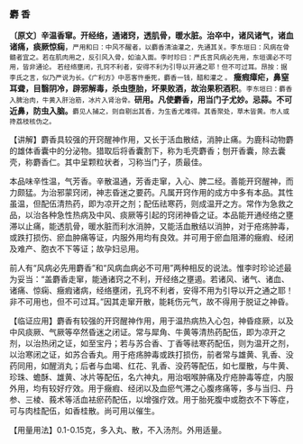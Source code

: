 ### 麝 香

  **〔原文〕辛温香窜。开经络，通诸窍，透肌骨，暖水脏。治卒中，诸风诸气，诸血诸痛，痰厥惊痫**，<small>严用和曰：中风不醒者，以麝香清油灌之，先通其关。李东垣曰：风病在骨髓者宜之。若在肌肉用之，反引风入骨，如油入面。李时珍曰：严氏言风病必先用，东垣谓必不可用，皆非通论。 若经络壅闭，孔窍不利者，安得不利为引导以开通之耶！但不可过耳。昂按：据李氏之言，似乃严说为长。《广利方》中恶客忤垂死，麝香一钱，醋和灌之 。</small> **癥瘕瘴疟，鼻窒耳聋，目翳阴冷，辟邪解毒，杀虫堕胎，坏果败酒，故治果积酒积**。<small>李东垣曰：麝香入脾治肉，牛黄入肝治筋，冰片入肾治骨。</small>**研用。凡使麝香，用当门子尤妙。忌蒜。不可近鼻，防虫入脑。**<small>麝见人捕之，则自剔出其香，为生香尤难得。其香聚处，草木皆黄。市人或搀荔枝核伪之。</small>

  【讲解】麝香具较强的开窍醒神作用，又长于活血散结，消肿止痛。为鹿科动物麝的雄体香囊中的分泌物。猎取后将香囊割下，称为毛壳麝香；刨开香囊，除去囊壳，称麝香仁。其中呈颗粒状者，习称当门子，质最佳。

  本品味辛性温，气芳香。辛散温通，芳香走窜，入心、脾二经。善能开窍醒神，而力颇猛。为治邪蒙窍闭，神志昏迷之要药。凡属开窍作用的成方中多有本品。其性虽温，但配伍清热药，即为凉开之剂；配伍祛寒药，则成温开之方。常作为急救之品，以治各种急性热病及中风、痰厥等引起的窍闭神昏之证。本品能开通经络之壅滞以止痛，能透肌骨，暖水脏而利水消肿，又能活血散结以消肿，对于疮疡肿毒，或跌打损伤、瘀血肿痛等证，内服外用均有良效。并可用于瘀血阻滞的癥瘕、经闭及难产、胞衣不下等证；故孕妇忌用。

  前人有“风病必先用麝香”和“风病血病必不可用”两种相反的说法。惟李时珍论述最为妥当：“盖麝香走窜，能通诸窍之不利，开经络之壅遏。若诸风、诸气、诸血、诸痛、惊痫、癥瘕诸病，经络壅闭，孔窍不利者，安得不用为引导以开之通之耶！非不可用也，但不可过耳。”因其走窜开散，能耗伤元气，故不得用于脱证之神昏。

  【临证应用】麝香有较强的开窍醒神作用，用于温热病热入心包，神昏痉厥，以及中风痰厥、气厥等卒然昏迷之闭证。常与犀角、牛黄等清热药配伍，即为凉开之剂，以治热闭之证，如至宝丹；若与苏合香、丁香等祛寒药配伍，则为温开之剂，以治寒闭之证，如苏合香丸。用于疮疡肿毒或跌打损伤，前者常与雄黄、乳香、没药同用，如醒消丸；后者与血竭、红花、乳香、没药等配伍，如七厘散，与牛黄、珍珠、蟾酥、雄黄、冰片等配伍，名六神丸，用治咽喉肿痛及疔疮肿毒等症，内服外用，均有较好疗效。用于癥瘕、经闭以及血瘀气滞之心腹疼痛等，多与当归、丹参、三棱、莪术等活血袪瘀药配伍，以增强疗效。用于胎死腹中或胞衣不下等症，可与肉桂配伍，如香桂散。尚可用以催生。

  【用量用法】0.1-0.15克，多入丸、散，不入汤剂。外用适量。
